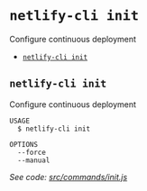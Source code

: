 `netlify-cli init`
==================

Configure continuous deployment

* [`netlify-cli init`](#netlify-cli-init)

## `netlify-cli init`

Configure continuous deployment

```
USAGE
  $ netlify-cli init

OPTIONS
  --force
  --manual
```

_See code: [src/commands/init.js](https://github.com/netlify/cli/blob/v2.0.0-alpha.3/src/commands/init.js)_

